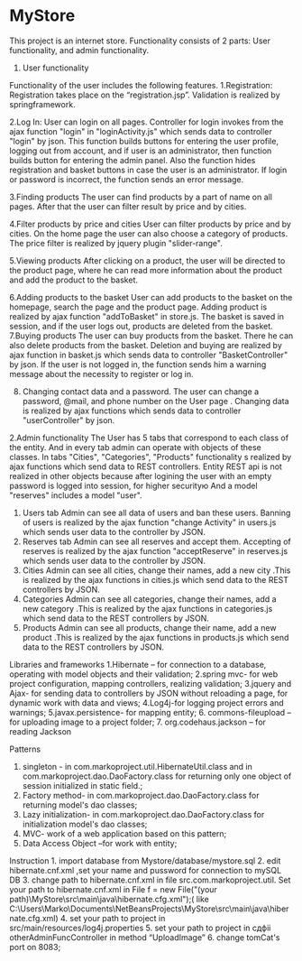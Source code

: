 # MyStore
This project is an internet store. Functionality consists of 2 parts: User functionality, and admin functionality.
1.	User functionality

Functionality of the user includes the following features.
1.Registration:
Registration takes place on the “registration.jsp”. Validation is realized by springframework.	

2.Log In:
User can login on all pages. Controller for login invokes from the ajax function "login" in "loginActivity.js" which sends data to controller "login"  by json. This function builds buttons for entering the user profile, logging out from account, and if user is an administrator, then function builds  button for entering the admin panel. Also the function hides registration and basket buttons in case the user is an administrator. If login or password is incorrect, the function sends an error message. 

3.Finding products
The user can find products by a part of name on all pages. After that the user can filter result by price and by cities.

4.Filter products by price and cities
	User can filter products by price and by cities. On the home page the user can also choose a category of products.  The price filter is realized by jquery plugin "slider-range".

5.Viewing products
	After clicking on a product, the user will be directed to the product page, where he can read more information about the product and add the product to the basket.

6.Adding products to the basket
	User can add products to the basket on the  homepage, search the page and the product page. Adding product is realized by ajax function "addToBasket" in store.js.  The basket is saved in session, and if the user logs out, products are deleted from the basket.
7.Buying products
	The user can buy products from the basket. There he can also delete products from the basket. Deletion and buying are realized by ajax function in basket.js which sends data to controller "BasketController"  by json. If the user is not logged in, the function sends  him a warning message about the necessity to register or log in.

8. Changing contact data and a password.
The user can change a password, @mail, and phone number on the User page . Changing data is realized by ajax functions which sends data to controller "userController"  by json.




2.Admin functionality
The User  has 5 tabs that correspond to each class of the entity.  And in every tab admin can operate with objects of these classes. In tabs "Cities", "Categories", "Products" functionality s realized by ajax functions which send data to REST controllers. Entity REST api is not realized in other objects because after logining the user with an empty password is logged into session, for higher securityю And a model "reserves" includes a model "user".
1.	Users tab
	Admin can see all data of users and ban these users. Banning of users is realized by the ajax function "change Activity" in users.js which sends user data to the controller by JSON.
2.	Reserves tab
	Admin can see all reserves and accept them. Accepting of reserves is realized by the ajax function "acceptReserve" in reserves.js which sends user data to the controller by JSON.
3.	Cities
Admin can see all cities, change their names, add a new city .This is realized by the ajax functions in cities.js which send data to the REST controllers by JSON.
4.	Categories
Admin can see all categories, change their names, add a new category .This is realized by the ajax functions in categories.js which send data to the REST controllers by JSON.
5.	Products
Admin can see all products, change their name, add a new product .This is realized by the ajax functions in products.js which send data to the REST controllers by JSON.








Libraries and frameworks
1.Hibernate – for connection to a database, operating with model objects and their validation;
2.spring mvc- for web project configuration, mapping controllers, realizing validation;
3.jquery and Ajax- for sending data to controllers by JSON without reloading a page, for dynamic work with data and views;
4.Log4j-for logging project errors and warnings;
5.javax.persistence- for mapping entity;
6. commons-fileupload – for uploading image to a project folder;
7. org.codehaus.jackson – for reading Jackson

Patterns
1.	singleton - in com.markoproject.util.HibernateUtil.class and in 
com.markoproject.dao.DaoFactory.class for returning only one object of session initialized in static field.;
2.	Factory method- in com.markoproject.dao.DaoFactory.class for returning model's dao classes;
3.	Lazy initialization- in com.markoproject.dao.DaoFactory.class for  initialization model's dao classes;
4.	MVC- work of a web application based on this pattern;
5.	Data Access Object –for work with entity;


Instruction
	1. import database from Mystore/database/mystore.sql
	2. edit hibernate.cnf.xml ,set your name and pussword for connection to mySQL DB
	3. change path to hibernate.cnf.xml in file src.com.markoproject.util. Set your path to hibernate.cnf.xml in  File f = new File("(your path)\\MyStore\\src\\main\\java\\hibernate.cfg.xml");( like C:\\Users\\Marko\\Documents\\NetBeansProjects\\MyStore\\src\\main\\java\\hibernate.cfg.xml)
	4. set your path to project  in src/main/resources/log4j.properties
	5. set your path to project  in сдфіі otherAdminFuncController in method “UploadImage”
	6. change tomCat's port on 8083;


